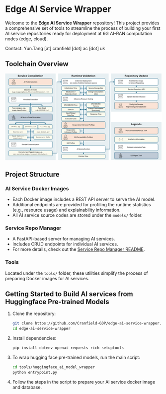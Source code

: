 # Edge AI Service Wrapper

Welcome to the **Edge AI Service Wrapper** repository! This project provides a comprehensive set of tools to streamline the process of building your first AI service repositories ready for deployment at 6G AI-RAN computation nodes (edge, cloud).

Contact: Yun.Tang [at] cranfield [dot] ac [dot] uk

## Toolchain Overview

![Toolchain Overview](toolchain_overview.png)

## Project Structure

### AI Service Docker Images
- Each Docker image includes a REST API server to serve the AI model.
- Additional endpoints are provided for profiling the runtime statistics (e.g., resource usage) and explainability information.
- All AI service source codes are stored under the `models/` folder.

### Service Repo Manager
- A FastAPI-based server for managing AI services.
- Includes CRUD endpoints for individual AI services.
- For more details, check out the [Service Repo Manager README](service_repo_manager/README.md).

### Tools
Located under the `tools/` folder, these utilities simplify the process of preparing Docker images for AI services.


## Getting Started to Build AI services from Huggingface Pre-trained Models

1. Clone the repository:
   ```bash
   git clone https://github.com/Cranfield-GDP/edge-ai-service-wrapper.git
   cd edge-ai-service-wrapper

2. Install dependencies:
    ```bash
    pip install dotenv openai requests rich setuptools
    ```
3. To wrap hugging face pre-trained models, run the main script:
    ```bash
    cd tools/huggingface_ai_model_wrapper
    python entrypoint.py 
    ```

4. Follow the steps in the script to prepare your AI service docker image and database.